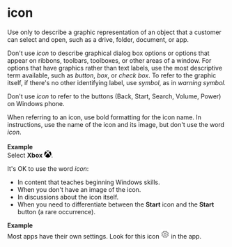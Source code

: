 ﻿# icon

Use
only to describe a graphic representation of an object that
a customer can select and open, such as a drive, folder,
document, or app.

Don't use *icon*
to describe graphical dialog box options or options that appear on
ribbons, toolbars, toolboxes, or other areas of a window. For options
that have graphics rather than text labels, use the most descriptive term available, such as *button*, *box*, or *check box*. To refer to the graphic itself, if there's no other identifying label, use *symbol*, as in *warning symbol.*

Don't use *icon* to refer to the buttons (Back, Start, Search, Volume, Power) on Windows phone.

When referring to an icon, use bold formatting for the icon name. In instructions, use the name of the icon and its image, but don't use the word *icon*.<br /><br />**Example**<br />Select **Xbox** ![](media/icon/1465752354.png).

It's OK to use the word *icon*:

  - In content that teaches beginning Windows skills. 
  - When you don't have an image of the icon. 
  - In discussions about the icon itself. 
  - When you need to differentiate between the **Start** icon and the **Start** button (a rare occurrence)​. 

**Example**<br />Most apps have their own settings. Look for this icon ![](media/icon/10090115.PNG) in the app.
